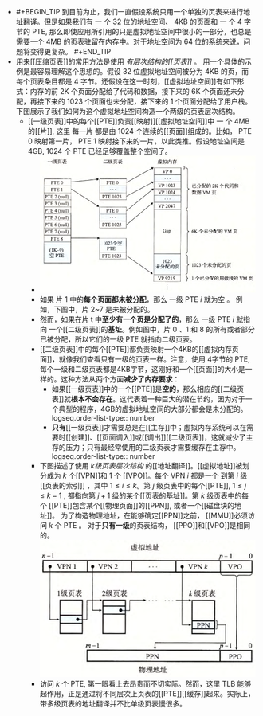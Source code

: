 - #+BEGIN_TIP
  到目前为止，我们一直假设系统只用一个单独的页表来进行地址翻译。但是如果我们有 一 个 32 位的地址空间、 4KB 的页面和 一 个 4 字节的 PTE, 那么即使应用所引用的只是虚拟地址空间中很小的一部分，也总是需要一个 4MB 的页表驻留在内存中。对于地址空间为 64 位的系统来说，问题将变得更复杂。
  #+END_TIP
- 用来[[压缩页表]]的常用方法是使用 *有层次结构的[[页表]]* 。 
  用一个具体的示例是最容易理解这个思想的。假设 32 位虚拟地址空间被分为 4KB 的页，而每个页表条目都是 4 字节。还假设在这一时刻，[[虚拟地址空间]]有如下形式：内存的前 2K 个页面分配给了代码和数据，接下来的 6K 个页面还未分配，再接下来的 1023 个页面也未分配，接下来的 1 个页面分配给了用户栈。下图展示了我们如何为这个虚拟地址空间构造一个两级的页表层次结构。
	- [[一级页表]]中的每个[[PTE]]负责[[映射]][[虚拟地址空间]]中 一 个 4MB 的[[片]], 这里 每一片 都是由 $1024$ 个连续的[[页面]]组成的。比如， PTE 0 映射第一片， PTE 1 映射接下来的一片，以此类推。假设地址空间是 4GB, 1024 个 PTE 已经足够覆盖整个空间了。
		- ![image.png](../assets/image_1701663783491_0.png)
		- 如果 片 1 中的**每个页面都未被分配**，那么 一级 PTE $i$ 就为空 。 例如，下图中，片 2~7 是未被分配的。
		- 然而，如果在片 t 中**至少有一个页是分配了的**，那么 一级 PTE $i$ 就指向 一个[[二级页表]]的**基址**。例如图中，片 0 、1 和 8 的所有或者部分已被分配，所以它们的一级 PTE 就指向二级页表。
		- [[二级页表]]中的每个[[PTE]]都负责映射一个4KB的[[虚拟内存页面]]，就像我们查看只有一级的页表一样。注意，使用 4字节的 PTE, 每个一级和二级页表都是4KB字节，这刚好和一个[[页面]]的大小是一样的。这种方法从两个方面**减少了内存要求**：
			- 如果[[一级页表]]中的一个[[PTE]]是**空的**，那么相应的[[二级页表]]就**根本不会存在**。这代表着一种巨大的潜在节约，因为对于一个典型的程序，4GB的虚拟地址空间的大部分都会是未分配的。
			  logseq.order-list-type:: number
			- **只有**[[一级页表]]才需要总是在[[主存]]中；虚拟内存系统可以在需要时[[创建]]、[[页面调入]]或[[调出]][[二级页表]]，这就减少了主存的压力；只有最经常使用的二级页表才需要缓存在主存中。
			  logseq.order-list-type:: number
		- 下图描述了使用 *k级页表层次结构* 的[[地址翻译]]。[[虚拟地址]]被划分成为 $k$ 个[[VPN]]和 $1$ 个 [[VPO]]。每个 VPN $i$ 都是一个 到第 $i$ 级[[页表的索引]] ，其中 $1\le i\le k$。第 $j$ 级页表中的每个[[PTE]], $1\le j\le k-1$ , 都指向第 $j+1$ 级的某个[[页表的基址]]。第 $k$ 级页表中的每个 [[PTE]]包含某个[[物理页面]]的[[PPN]], 或者一个[[磁盘块的地址]]。
		  为了构造物理地址，在能够确定[[PPN]]之前， [[MMU]]必须访问 $k$ 个 PTE 。
		  对于**只有一级**的页表结构， [[PPO]]和[[VPO]]是相同的。
		  ![image.png](../assets/image_1701669831400_0.png)
		- 访问 $k$ 个 PTE, 第一眼看上去昂贵而不切实际。然而，这里 TLB 能够起作用，正是通过将不同层次上页表的[[PTE]][[缓存]]起来。实际上，带多级页表的地址翻译并不比单级页表慢很多。